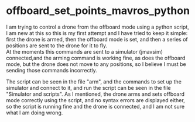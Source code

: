 # offboard_set_points_mavros_python
I am trying to control a drone from the offboard mode using a python script, 
I am new at this so this is my first attempt and I have tried to keep it simple: 
first the drone is armed, then the offboard mode is set, and then a series of positions 
are sent to the drone for it to fly.  
At the moments this commands are sent to a simulator (jmavsim) connected,and the arming
command is working fine, as does the offboard mode, but the drone does not move to any
positions, so I believe I must be sending those commands incorrectly.

The script can be seen in the file "arm", and the commands to set up the simulator and
connect to it, and run the script can be seen in the file "Simulator and scripts". As
I mentioned, the drone arms and sets offboard mode correctly using the script, and no
syntax errors are displayed either, so the script is running fine and the drone is
connected, and I am not sure what I am doing wrong.
